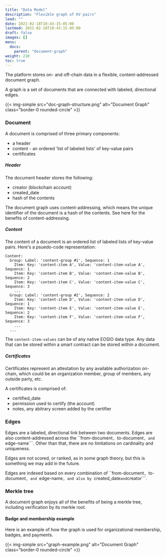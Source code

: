 ```yaml
---
title: "Data Model"
description: "Flexible graph of KV pairs"
lead: ""
date: 2021-02-18T10:43:15-05:00
lastmod: 2021-02-18T10:43:15-05:00
draft: false
images: []
menu: 
  docs:
    parent: "document-graph"
weight: 210
toc: true
---
```


The platform stores on- and off-chain data in a flexible, content-addressed document graph. 

A graph is a set of documents that are connected with labeled, directional edges.

{{< img-simple src="doc-graph-structure.png" alt="Document Graph" class="border-0 rounded-circle" >}}

### Document
A document is comprised of three primary components: 
- a header
- content - an ordered 'list of labeled lists' of key-value pairs
- certificates

##### Header
The document header stores the following:
- creator (blockchain account)
- created_date 
- hash of the contents

The document graph uses content-addressing, which means the unique identifier of the document is a hash of the contents.  See here for the benefits of content-addressing.

##### Content
The content of a document is an ordered list of labeled lists of key-value pairs. Here's a psuedo-code representation:

```
Content:
  Group: Label: 'content-group #1', Sequence: 1
    Item: Key: 'content-item A', Value: 'content-item-value A', Sequence: 1
    Item: Key: 'content-item B', Value: 'content-item-value B', Sequence: 2
    Item: Key: 'content-item C', Value: 'content-item-value C', Sequence: 3
    ...
  Group: Label: 'content-group #2', Sequence: 2
    Item: Key: 'content-item D', Value: 'content-item-value D', Sequence: 1
    Item: Key: 'content-item E', Value: 'content-item-value E', Sequence: 2
    Item: Key: 'content-item F', Value: 'content-item-value F', Sequence: 3
    ...
  ...
```

The ```content-item-values``` can be of any native EOSIO data type. Any data that can be stored within a smart contract can be stored within a document. 

##### Certificates
Certificates represent an attestation by any available authorization on-chain, which could be an organization member, group of members, any outside party, etc. 

A certificates is comprised of: 
- certified_date
- permission used to certify (the account)
- notes, any abitrary screen added by the certifier

### Edges

Edges are a labeled, directional link between two documents. Edges are also content-addressed across the ``from-document```, ```to-document```, and ```edge-name```.  Other than that, there are no limitations on cardinality and uniqueness.

Edges are not scored, or ranked, as in some graph theory, but this is something we may add in the future.

Edges are indexed based on every combination of ``from-document```, ```to-document```, and ```edge-name```, and also by ```created_date``` and ```creator```.

### Merkle tree
A document graph enjoys all of the benefits of being a merkle tree, including verification by its merkle root.

#### Badge and membership example
Here is an example of how the graph is used for organizational membership, badges, and payments.

{{< img-simple src="graph-example.png" alt="Document Graph" class="border-0 rounded-circle" >}}
